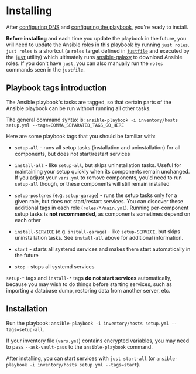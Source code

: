 # Installing

After [configuring DNS](configuring-dns.md) and [configuring the playbook](configuring-playbook.md), you're ready to install.

**Before installing** and each time you update the playbook in the future, you will need to update the Ansible roles in this playbook by running `just roles`. `just roles` is a shortcut (a `roles` target defined in [`justfile`](../justfile) and executed by the [`just`](https://github.com/casey/just) utility) which ultimately runs [ansible-galaxy](https://docs.ansible.com/ansible/latest/cli/ansible-galaxy.html) to download Ansible roles. If you don't have `just`, you can also manually run the `roles` commands seen in the `justfile`.


## Playbook tags introduction

The Ansible playbook's tasks are tagged, so that certain parts of the Ansible playbook can be run without running all other tasks.

The general command syntax is: `ansible-playbook -i inventory/hosts setup.yml --tags=COMMA_SEPARATED_TAGS_GO_HERE`

Here are some playbook tags that you should be familiar with:

- `setup-all` - runs all setup tasks (installation and uninstallation) for all components, but does not start/restart services

- `install-all` - like `setup-all`, but skips uninstallation tasks. Useful for maintaining your setup quickly when its components remain unchanged. If you adjust your `vars.yml` to remove components, you'd need to run `setup-all` though, or these components will still remain installed

- `setup-postgres` (e.g. `setup-garage`) - runs the setup tasks only for a given role, but does not start/restart services. You can discover these additional tags in each role (`roles/*/main.yml`). Running per-component setup tasks is **not recommended**, as components sometimes depend on each other

- `install-SERVICE` (e.g. `install-garage`) - like `setup-SERVICE`, but skips uninstallation tasks. See `install-all` above for additional information.

- `start` - starts all systemd services and makes them start automatically in the future

- `stop` - stops all systemd services

`setup-*` tags and `install-*` tags **do not start services** automatically, because you may wish to do things before starting services, such as importing a database dump, restoring data from another server, etc.


## Installation

Run the playbook: `ansible-playbook -i inventory/hosts setup.yml --tags=setup-all`.

If your inventory file (`vars.yml`) contains encrypted variables, you may need to pass `--ask-vault-pass` to the `ansible-playbook` command.

After installing, you can start services with `just start-all` (or `ansible-playbook -i inventory/hosts setup.yml --tags=start`).